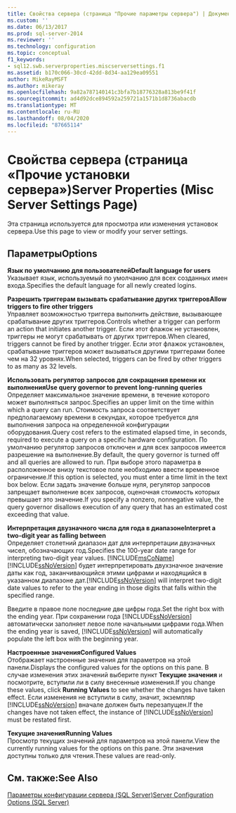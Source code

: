 ```yaml
---
title: Свойства сервера (страница "Прочие параметры сервера") | Документы Майкрософт
ms.custom: ''
ms.date: 06/13/2017
ms.prod: sql-server-2014
ms.reviewer: ''
ms.technology: configuration
ms.topic: conceptual
f1_keywords:
- sql12.swb.serverproperties.miscserversettings.f1
ms.assetid: b170c066-30cd-42dd-8d34-aa129ea09551
author: MikeRayMSFT
ms.author: mikeray
ms.openlocfilehash: 9a82a787140141c3bfa7b18776328a813be9f41f
ms.sourcegitcommit: ad4d92dce894592a259721a1571b1d8736abacdb
ms.translationtype: MT
ms.contentlocale: ru-RU
ms.lasthandoff: 08/04/2020
ms.locfileid: "87665114"
---
```

# <a name="server-properties-misc-server-settings-page"></a><span data-ttu-id="1e75e-102">Свойства сервера (страница «Прочие установки сервера»)</span><span class="sxs-lookup"><span data-stu-id="1e75e-102">Server Properties (Misc Server Settings Page)</span></span>
  <span data-ttu-id="1e75e-103">Эта страница используется для просмотра или изменения установок сервера.</span><span class="sxs-lookup"><span data-stu-id="1e75e-103">Use this page to view or modify your server settings.</span></span>  
  
## <a name="options"></a><span data-ttu-id="1e75e-104">Параметры</span><span class="sxs-lookup"><span data-stu-id="1e75e-104">Options</span></span>  
 <span data-ttu-id="1e75e-105">**Язык по умолчанию для пользователей**</span><span class="sxs-lookup"><span data-stu-id="1e75e-105">**Default language for users**</span></span>  
 <span data-ttu-id="1e75e-106">Указывает язык, используемый по умолчанию для всех созданных имен входа.</span><span class="sxs-lookup"><span data-stu-id="1e75e-106">Specifies the default language for all newly created logins.</span></span>  
  
 <span data-ttu-id="1e75e-107">**Разрешить триггерам вызывать срабатывание других триггеров**</span><span class="sxs-lookup"><span data-stu-id="1e75e-107">**Allow triggers to fire other triggers**</span></span>  
 <span data-ttu-id="1e75e-108">Управляет возможностью триггера выполнить действие, вызывающее срабатывание других триггеров.</span><span class="sxs-lookup"><span data-stu-id="1e75e-108">Controls whether a trigger can perform an action that initiates another trigger.</span></span> <span data-ttu-id="1e75e-109">Если этот флажок не установлен, триггеры не могут срабатывать от других триггеров.</span><span class="sxs-lookup"><span data-stu-id="1e75e-109">When cleared, triggers cannot be fired by another trigger.</span></span> <span data-ttu-id="1e75e-110">Если этот флажок установлен, срабатывание триггеров может вызываться другими триггерами более чем на 32 уровнях.</span><span class="sxs-lookup"><span data-stu-id="1e75e-110">When selected, triggers can be fired by other triggers to as many as 32 levels.</span></span>  
  
 <span data-ttu-id="1e75e-111">**Использовать регулятор запросов для сокращения времени их выполнения**</span><span class="sxs-lookup"><span data-stu-id="1e75e-111">**Use query governor to prevent long-running queries**</span></span>  
 <span data-ttu-id="1e75e-112">Определяет максимальное значение времени, в течение которого может выполняться запрос.</span><span class="sxs-lookup"><span data-stu-id="1e75e-112">Specifies an upper limit on the time within which a query can run.</span></span> <span data-ttu-id="1e75e-113">Стоимость запроса соответствует предполагаемому времени в секундах, которое требуется для выполнения запроса на определенной конфигурации оборудования.</span><span class="sxs-lookup"><span data-stu-id="1e75e-113">Query cost refers to the estimated elapsed time, in seconds, required to execute a query on a specific hardware configuration.</span></span> <span data-ttu-id="1e75e-114">По умолчанию регулятор запросов отключен и для всех запросов имеется разрешение на выполнение.</span><span class="sxs-lookup"><span data-stu-id="1e75e-114">By default, the query governor is turned off and all queries are allowed to run.</span></span> <span data-ttu-id="1e75e-115">При выборе этого параметра в расположенное внизу текстовое поле необходимо ввести временное ограничение.</span><span class="sxs-lookup"><span data-stu-id="1e75e-115">If this option is selected, you must enter a time limit in the text box below.</span></span> <span data-ttu-id="1e75e-116">Если задать значение больше нуля, регулятор запросов запрещает выполнение всех запросов, оценочная стоимость которых превышает это значение.</span><span class="sxs-lookup"><span data-stu-id="1e75e-116">If you specify a nonzero, nonnegative value, the query governor disallows execution of any query that has an estimated cost exceeding that value.</span></span>  
  
 <span data-ttu-id="1e75e-117">**Интерпретация двузначного числа для года в диапазоне**</span><span class="sxs-lookup"><span data-stu-id="1e75e-117">**Interpret a two-digit year as falling between**</span></span>  
 <span data-ttu-id="1e75e-118">Определяет столетний диапазон дат для интерпретации двузначных чисел, обозначающих год.</span><span class="sxs-lookup"><span data-stu-id="1e75e-118">Specifies the 100-year date range for interpreting two-digit year values.</span></span> [!INCLUDE[msCoName](../../includes/msconame-md.md)] <span data-ttu-id="1e75e-119">[!INCLUDE[ssNoVersion](../../includes/ssnoversion-md.md)] будет интерпретировать двухзначное значение даты как год, заканчивающийся этими цифрами и находящийся в указанном диапазоне дат.</span><span class="sxs-lookup"><span data-stu-id="1e75e-119">[!INCLUDE[ssNoVersion](../../includes/ssnoversion-md.md)] will interpret two-digit date values to refer to the year ending in those digits that falls within the specified range.</span></span>  
  
 <span data-ttu-id="1e75e-120">Введите в правое поле последние две цифры года.</span><span class="sxs-lookup"><span data-stu-id="1e75e-120">Set the right box with the ending year.</span></span> <span data-ttu-id="1e75e-121">При сохранении года [!INCLUDE[ssNoVersion](../../includes/ssnoversion-md.md)] автоматически заполняет левое поле начальными цифрами года.</span><span class="sxs-lookup"><span data-stu-id="1e75e-121">When the ending year is saved, [!INCLUDE[ssNoVersion](../../includes/ssnoversion-md.md)] will automatically populate the left box with the beginning year.</span></span>  
  
 <span data-ttu-id="1e75e-122">**Настроенные значения**</span><span class="sxs-lookup"><span data-stu-id="1e75e-122">**Configured Values**</span></span>  
 <span data-ttu-id="1e75e-123">Отображает настроенные значения для параметров на этой панели.</span><span class="sxs-lookup"><span data-stu-id="1e75e-123">Displays the configured values for the options on this pane.</span></span> <span data-ttu-id="1e75e-124">В случае изменения этих значений выберите пункт **Текущие значения** и посмотрите, вступили ли в силу внесенные изменения.</span><span class="sxs-lookup"><span data-stu-id="1e75e-124">If you change these values, click **Running Values** to see whether the changes have taken effect.</span></span> <span data-ttu-id="1e75e-125">Если изменения не вступили в силу, значит, экземпляр [!INCLUDE[ssNoVersion](../../includes/ssnoversion-md.md)] вначале должен быть перезапущен.</span><span class="sxs-lookup"><span data-stu-id="1e75e-125">If the changes have not taken effect, the instance of [!INCLUDE[ssNoVersion](../../includes/ssnoversion-md.md)] must be restated first.</span></span>  
  
 <span data-ttu-id="1e75e-126">**Текущие значения**</span><span class="sxs-lookup"><span data-stu-id="1e75e-126">**Running Values**</span></span>  
 <span data-ttu-id="1e75e-127">Просмотр текущих значений для параметров на этой панели.</span><span class="sxs-lookup"><span data-stu-id="1e75e-127">View the currently running values for the options on this pane.</span></span> <span data-ttu-id="1e75e-128">Эти значения доступны только для чтения.</span><span class="sxs-lookup"><span data-stu-id="1e75e-128">These values are read-only.</span></span>  
  
## <a name="see-also"></a><span data-ttu-id="1e75e-129">См. также:</span><span class="sxs-lookup"><span data-stu-id="1e75e-129">See Also</span></span>  
 [<span data-ttu-id="1e75e-130">Параметры конфигурации сервера (SQL Server)</span><span class="sxs-lookup"><span data-stu-id="1e75e-130">Server Configuration Options &#40;SQL Server&#41;</span></span>](server-configuration-options-sql-server.md)  
  
  
